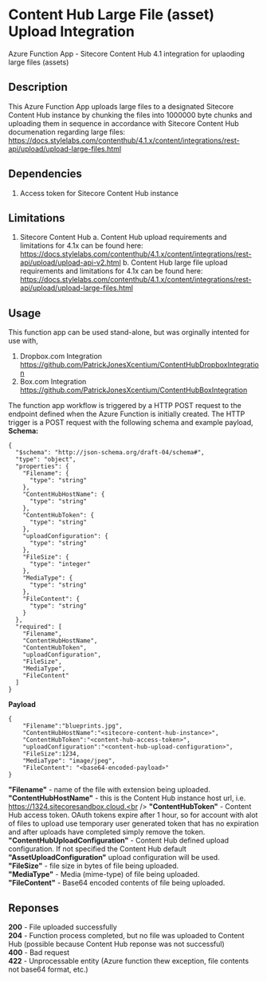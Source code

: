 # Content Hub Large File (asset) Upload Integration
Azure Function App - Sitecore Content Hub 4.1 integration for uplaoding large files (assets)

## Description
This Azure Function App uploads large files to a designated Sitecore Content Hub instance by chunking the files into 1000000 byte chunks and uploading them in sequence in accordance with Sitecore Content Hub documenation regarding large files: https://docs.stylelabs.com/contenthub/4.1.x/content/integrations/rest-api/upload/upload-large-files.html

## Dependencies
1. Access token for Sitecore Content Hub instance

## Limitations
1. Sitecore Content Hub
a. Content Hub upload requirements and limitations for 4.1x can be found here: https://docs.stylelabs.com/contenthub/4.1.x/content/integrations/rest-api/upload/upload-api-v2.html
b. Content Hub large file upload requirements and limitations for 4.1x can be found here: https://docs.stylelabs.com/contenthub/4.1.x/content/integrations/rest-api/upload/upload-large-files.html

## Usage
This function app can be used stand-alone, but was orginally intented for use with,
1. Dropbox.com Integration https://github.com/PatrickJonesXcentium/ContentHubDropboxIntegration
2. Box.com Integration https://github.com/PatrickJonesXcentium/ContentHubBoxIntegration

The function app workflow is triggered by a HTTP POST request to the endpoint defined when the Azure Function is initially created.
The HTTP trigger is a POST request with the following schema and example payload,
**Schema:**
```
{
  "$schema": "http://json-schema.org/draft-04/schema#",
  "type": "object",
  "properties": {
    "Filename": {
      "type": "string"
    },
    "ContentHubHostName": {
      "type": "string"
    },
    "ContentHubToken": {
      "type": "string"
    },
    "uploadConfiguration": {
      "type": "string"
    },
    "FileSize": {
      "type": "integer"
    },
    "MediaType": {
      "type": "string"
    },
    "FileContent": {
      "type": "string"
    }
  },
  "required": [
    "Filename",
    "ContentHubHostName",
    "ContentHubToken",
    "uploadConfiguration",
    "FileSize",
    "MediaType",
    "FileContent"
  ]
}
```

**Payload**
```
{
    "Filename":"blueprints.jpg",
    "ContentHubHostName":"<sitecore-content-hub-instance>",
    "ContentHubToken":"<content-hub-access-token>",
    "uploadConfiguration":"<content-hub-upload-configuration>",
    "FileSize":1234,
    "MediaType": "image/jpeg",
    "FileContent": "<base64-encoded-payload>"
}

```

**"Filename"** - name of the file with extension being uploaded.<br />
**"ContentHubHostName"** - this is the Content Hub instance host url, i.e. https://1324.sitecoresandbox.cloud.<br />
**"ContentHubToken"** - Content Hub access token. OAuth tokens expire after 1 hour, so for account with alot of files to upload use temporary user generated token that has no expiration and after uploads have completed simply remove the token.<br />
**"ContentHubUploadConfiguration"** - Content Hub defined upload configuration. If not specified the Content Hub default **"AssetUploadConfiguration"** upload configuration will be used.<br />
**"FileSize"** - file size in bytes of file being uploaded.<br />
**"MediaType"** - Media (mime-type) of file being uploaded.<br />
**"FileContent"** - Base64 encoded contents of file being uploaded.

## Reponses
**200** - File uploaded successfully<br />
**204** - Function process completed, but no file was uploaded to Content Hub (possible because Content Hub reponse was not successful)<br />
**400** - Bad request<br />
**422** - Unprocessable entity (Azure function thew exception, file contents not base64 format, etc.)

